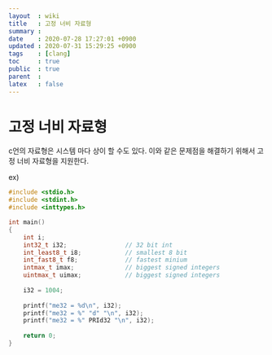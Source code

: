 ```yaml
---
layout  : wiki
title   : 고정 너비 자료형
summary : 
date    : 2020-07-28 17:27:01 +0900
updated : 2020-07-31 15:29:25 +0900
tags    : [clang]
toc     : true
public  : true
parent  : 
latex   : false
---
```


# 고정 너비 자료형

c언의 자료형은 시스템 마다 상이 할 수도 있다.
이와 같은 문제점을 해결하기 위해서 고정 너비 자료형을 지원한다.

ex)
```c
#include <stdio.h>
#include <stdint.h>
#include <inttypes.h>

int main()
{
    int i;
    int32_t i32;                // 32 bit int
    int_least8_t i8;            // smallest 8 bit
    int_fast8_t f8;             // fastest minium
    intmax_t imax;              // biggest signed integers
    uintmax_t uimax;            // biggest signed integers
    
    i32 = 1004;
    
    printf("me32 = %d\n", i32);
    printf("me32 = %" "d" "\n", i32);
    printf("me32 = %" PRId32 "\n", i32);
    
    return 0;
}
```
